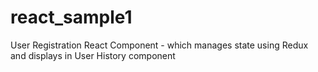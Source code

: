 # react_sample1
User Registration React Component - which manages state using Redux and displays in User History component

